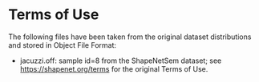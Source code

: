 # Terms of Use

The following files have been taken from the original dataset distributions and stored in Object File Format:
- jacuzzi.off: sample id=8 from the ShapeNetSem dataset; see https://shapenet.org/terms for the original Terms of Use.
